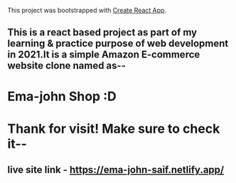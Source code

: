 This project was bootstrapped with [Create React App](https://github.com/facebook/create-react-app).
## This is a react based project as part of my learning & practice purpose of web development in 2021.It is a simple Amazon E-commerce website clone named as--
# Ema-john Shop :D
# Thank for visit! Make sure to check it-- 
## live site link - https://ema-john-saif.netlify.app/
